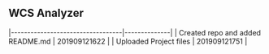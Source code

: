 ## WCS Analyzer
|----------------------------------|--------------|
| Created repo and added README.md | 201909121622 |
| Uploaded Project files           | 201909121751 |


